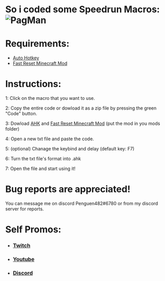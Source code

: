 # So i coded some Speedrun Macros: ![PagMan](https://user-images.githubusercontent.com/65160246/121515720-2da72a80-c9f6-11eb-9793-ed0d66112c98.png)
# Requirements:
- [Auto Hotkey](https://www.autohotkey.com/)
- [Fast Reset Minecraft Mod](https://github.com/jan-leila/FastReset/releases/tag/1.3.3)


# Instructions:

1: Click on the macro that you want to use.

2: Copy the entire code or dowload it as a zip file by pressing the green "Code" button.

3: Dowload [AHK](https://www.autohotkey.com/) and [Fast Reset Minecraft Mod](https://github.com/jan-leila/FastReset/releases/tag/1.3.3) (put the mod in you mods folder)

4: Open a new txt file and paste the code.

5: (optional) Chanage the keybind and delay (default key: F7)

6: Turn the txt file's format into .ahk

7: Open the file and start using it!


# **Bug reports are appreciated!**
 You can message me on discord Penguen482#6780 or from my discord server for reports.


 
 
 
 
 
 # Self Promos:


 - ###  [Twitch](https://www.twitch.tv/penguen482_)

 - ###  [Youtube](https://www.youtube.com/channel/UC2YxB9TYOD1R123lcKK3WFw)
 
 - ###  [Discord](https://discord.gg/UrwCv25dfX)
 
